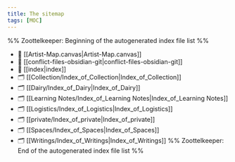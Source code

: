 ```yaml
---
title: The sitemap
tags: [MOC]
---
```


%% Zoottelkeeper: Beginning of the autogenerated index file list  %%
- 📄 [[Artist-Map.canvas|Artist-Map.canvas]]
- 📄 [[conflict-files-obsidian-git|conflict-files-obsidian-git]]
- 📄 [[index|index]]
- 🗂️ [[Collection/Index_of_Collection|Index_of_Collection]]
- 🗂️ [[Dairy/Index_of_Dairy|Index_of_Dairy]]
- 🗂️ [[Learning Notes/Index_of_Learning Notes|Index_of_Learning Notes]]
- 🗂️ [[Logistics/Index_of_Logistics|Index_of_Logistics]]
- 🗂️ [[private/Index_of_private|Index_of_private]]
- 🗂️ [[Spaces/Index_of_Spaces|Index_of_Spaces]]
- 🗂️ [[Writings/Index_of_Writings|Index_of_Writings]]
%% Zoottelkeeper: End of the autogenerated index file list  %%
